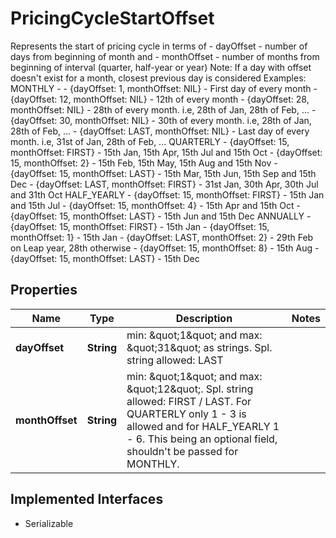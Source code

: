 

# PricingCycleStartOffset

Represents the start of pricing cycle in terms of  - dayOffset - number of days from beginning of month and  - monthOffset - number of months from beginning of interval (quarter, half-year or year) Note: If a day with offset doesn't exist for a month, closest previous day is considered Examples: MONTHLY -   - {dayOffset: 1, monthOffset: NIL} - First day of every month   - {dayOffset: 12, monthOffset: NIL} - 12th of every month   - {dayOffset: 28, monthOffset: NIL} - 28th of every month. i.e, 28th of Jan, 28th of Feb, ...   - {dayOffset: 30, monthOffset: NIL} - 30th of every month. i.e, 28th of Jan, 28th of Feb, ...   - {dayOffset: LAST, monthOffset: NIL} - Last day of every month. i.e, 31st of Jan, 28th of Feb, ... QUARTERLY   - {dayOffset: 15, monthOffset: FIRST} - 15th Jan, 15th Apr, 15th Jul and 15th Oct   - {dayOffset: 15, monthOffset: 2} - 15th Feb, 15th May, 15th Aug and 15th Nov   - {dayOffset: 15, monthOffset: LAST} - 15th Mar, 15th Jun, 15th Sep and 15th Dec   - {dayOffset: LAST, monthOffset: FIRST} - 31st Jan, 30th Apr, 30th Jul and 31th Oct HALF_YEARLY   - {dayOffset: 15, monthOffset: FIRST} - 15th Jan and 15th Jul   - {dayOffset: 15, monthOffset: 4} - 15th Apr and 15th Oct   - {dayOffset: 15, monthOffset: LAST} - 15th Jun and 15th Dec ANNUALLY   - {dayOffset: 15, monthOffset: FIRST} - 15th Jan   - {dayOffset: 15, monthOffset: 1} - 15th Jan   - {dayOffset: LAST, monthOffset: 2} - 29th Feb on Leap year, 28th otherwise    - {dayOffset: 15, monthOffset: 8} - 15th Aug   - {dayOffset: 15, monthOffset: LAST} - 15th Dec 

## Properties

| Name | Type | Description | Notes |
|------------ | ------------- | ------------- | -------------|
|**dayOffset** | **String** | min: \&quot;1\&quot; and max: \&quot;31\&quot; as strings. Spl. string allowed: LAST  |  |
|**monthOffset** | **String** | min: \&quot;1\&quot; and max: \&quot;12\&quot;. Spl. string allowed: FIRST / LAST. For QUARTERLY only 1 - 3 is allowed and for HALF_YEARLY 1 - 6. This being an optional field, shouldn&#39;t be passed for MONTHLY.  |  |


## Implemented Interfaces

* Serializable


